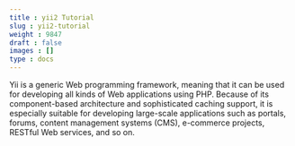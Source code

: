 ```yaml
---
title : yii2 Tutorial
slug : yii2-tutorial
weight : 9847
draft : false
images : []
type : docs
---
```


Yii is a generic Web programming framework, meaning that it can be used for developing all kinds of Web applications using PHP. Because of its component-based architecture and sophisticated caching support, it is especially suitable for developing large-scale applications such as portals, forums, content management systems (CMS), e-commerce projects, RESTful Web services, and so on.

